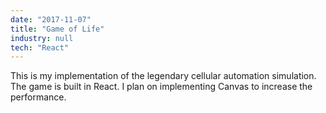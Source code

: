 ```yaml
---
date: "2017-11-07"
title: "Game of Life"
industry: null
tech: "React"
---
```


This is my implementation of the legendary cellular automation simulation. The game is built in React. I plan on implementing Canvas to increase the performance.
